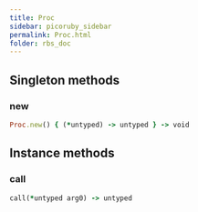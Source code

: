 ```yaml
---
title: Proc
sidebar: picoruby_sidebar
permalink: Proc.html
folder: rbs_doc
---
```

## Singleton methods
### new

```ruby
Proc.new() { (*untyped) -> untyped } -> void
```
## Instance methods
### call

```ruby
call(*untyped arg0) -> untyped
```
